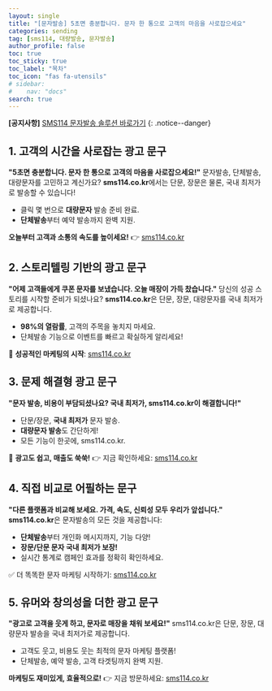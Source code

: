 ```yaml
---
layout: single
title: "[문자발송] 5초면 충분합니다. 문자 한 통으로 고객의 마음을 사로잡으세요"
categories: sending
tag: [sms114, 대량발송, 문자발송]
author_profile: false
toc: true
toc_sticky: true
toc_label: "목차"
toc_icon: "fas fa-utensils" 
# sidebar:
#    nav: "docs"
search: true
---
```


**[공지사항]** [SMS114 문자발송 솔루션 바로가기](https://www.sms114.co.kr)
{: .notice--danger}

## **1. 고객의 시간을 사로잡는 광고 문구**

**"5초면 충분합니다. 문자 한 통으로 고객의 마음을 사로잡으세요!"**
문자발송, 단체발송, 대량문자를 고민하고 계신가요?
**sms114.co.kr**에서는 단문, 장문은 물론, 국내 최저가로 발송할 수 있습니다!

- 클릭 몇 번으로 **대량문자** 발송 준비 완료.
- **단체발송**부터 예약 발송까지 완벽 지원.

**오늘부터 고객과 소통의 속도를 높이세요!**
👉 [sms114.co.kr](http://sms114.co.kr)

## **2. 스토리텔링 기반의 광고 문구**

**"어제 고객들에게 쿠폰 문자를 보냈습니다. 오늘 매장이 가득 찼습니다."**
당신의 성공 스토리를 시작할 준비가 되셨나요?
**sms114.co.kr**은 단문, 장문, 대량문자를 국내 최저가로 제공합니다.

- **98%의 열람률**, 고객의 주목을 놓치지 마세요.
- 단체발송 기능으로 이벤트를 빠르고 확실하게 알리세요!

📢 **성공적인 마케팅의 시작**: [sms114.co.kr](http://sms114.co.kr)

## **3. 문제 해결형 광고 문구**

**"문자 발송, 비용이 부담되셨나요? 국내 최저가, sms114.co.kr이 해결합니다!"**

- 단문/장문, **국내 최저가** 문자 발송.
- **대량문자 발송**도 간단하게!
- 모든 기능이 한곳에, sms114.co.kr.

💬 **광고도 쉽고, 매출도 쑥쑥!**
👉 지금 확인하세요: [sms114.co.kr](http://sms114.co.kr)

## **4. 직접 비교로 어필하는 문구**

**"다른 플랫폼과 비교해 보세요. 가격, 속도, 신뢰성 모두 우리가 앞섭니다."**
**sms114.co.kr**은 문자발송의 모든 것을 제공합니다:

- **단체발송**부터 개인화 메시지까지, 기능 다양!
- **장문/단문 문자 국내 최저가 보장!**
- 실시간 통계로 캠페인 효과를 정확히 확인하세요.

✅ 더 똑똑한 문자 마케팅 시작하기: [sms114.co.kr](http://sms114.co.kr)

## **5. 유머와 창의성을 더한 광고 문구**

**"광고로 고객을 웃게 하고, 문자로 매장을 채워 보세요!"**
sms114.co.kr은 단문, 장문, 대량문자 발송을 국내 최저가로 제공합니다.

- 고객도 웃고, 비용도 웃는 최적의 문자 마케팅 플랫폼!
- 단체발송, 예약 발송, 고객 타겟팅까지 완벽 지원.

**마케팅도 재미있게, 효율적으로!**
👉 지금 방문하세요: [sms114.co.kr](http://sms114.co.kr)



